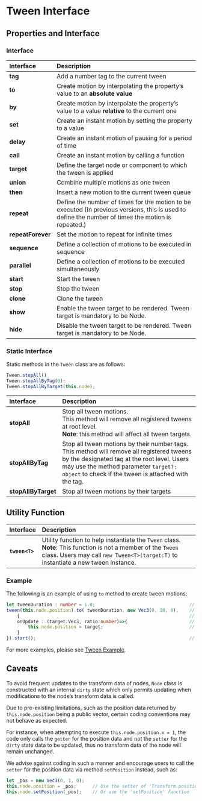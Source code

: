 # Tween Interface

## Properties and Interface

### Interface

| Interface         | Description                                     |
| :---------------- | :------------------------------------------ |
| **tag**           | Add a number tag to the current tween |
| **to**            | Create motion by interpolating the property’s value to an **absolute value** |
| **by**            | Create motion by interpolate the property’s value to a value **relative** to the current one |
| **set**           | Create an instant motion by setting the property to a value |
| **delay**         | Create an instant motion of pausing for a period of time |
| **call**          | Create an instant motion by calling a function |
| **target**        | Define the target node or component to which the tween is applied |
| **union**         | Combine multiple motions as one tween |
| **then**          | Insert a new motion to the current tween queue |
| **repeat**        | Define the number of times for the motion to be executed (In previous versions, this is used to define the number of times the motion is repeated.) |
| **repeatForever** | Set the motion to repeat for infinite times |
| **sequence**      | Define a collection of motions to be executed in sequence |
| **parallel**      | Define a collection of motions to be executed simultaneously |
| **start**         | Start the tween |
| **stop**          | Stop the tween |
| **clone**         | Clone the tween |
| **show**          | Enable the tween target to be rendered. Tween target is mandatory to be Node. |
| **hide**          | Disable the tween target to be rendered. Tween target is mandatory to be Node. |

### Static Interface

Static methods in the `Tween` class are as follows:

```ts
Tween.stopAll()
Tween.stopAllByTag(0);
Tween.stopAllByTarget(this.node);
```

| Interface | Description |
| :--- | :--- |
| **stopAll**         | Stop all tween motions. <br>This method will remove all registered tweens at root level. <br> **Note**: this method will affect all tween targets. |
| **stopAllByTag**    | Stop all tween motions by their number tags. <br>This method will remove all registered tweens by the designated tag at the root level. Users may use the method parameter `target?: object` to check if the tween is attached with the tag. |
| **stopAllByTarget** | Stop all tween motions by their targets |

## Utility Function

|Interface| Description |
|:-- |:--|
| **`tween<T>`** | Utility function to help instantiate the `Tween` class. <br> **Note**: This function is not a member of the `Tween` class. Users may call `new Tween<T>(target:T)` to instantiate a new tween instance. |

### Example

The following is an example of using `to` method to create tween motions:

```ts
let tweenDuration : number = 1.0;                                   // Duration of the tween
tween(this.node.position).to( tweenDuration, new Vec3(0, 10, 0),    // Here takes the target of the node's position
    {                                                               // Interface implementation of 'ITweenOption'.
    onUpdate : (target:Vec3, ratio:number)=>{                       // onUpdate accepts the current tween progress
        this.node.position = target;                                // Assign the position of the node to the result calculated by the tween system
    }
}).start();                                                         // Start the tween by calling 'start' function
```

For more examples, please see [Tween Example](tween-example.md).

## Caveats

To avoid frequent updates to the transform data of nodes, `Node` class is constructed with an internal `dirty` state which only permits updating when modifications to the node’s transform data is called.

Due to pre-existing limitations, such as the position data returned by `this.node.position` being a public vector, certain coding conventions may not behave as expected.

For instance, when attempting to execute `this.node.position.x = 1`, the code only calls the `getter` for the position data and not the `setter` for the `dirty` state data to be updated, thus no transform data of the node will remain unchanged.

We advise against coding in such a manner and encourage users to call the `setter` for the position data via method `setPosition` instead, such as:

```typescript
let _pos = new Vec3(0, 1, 0);
this.node.position = _pos;      // Use the setter of 'Transform.position'
this.node.setPosition(_pos);    // Or use the 'setPosition' function
```
